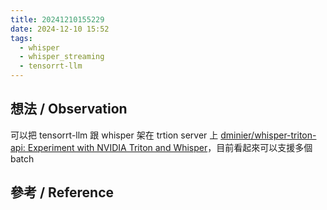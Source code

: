 ```yaml
---
title: 20241210155229
date: 2024-12-10 15:52
tags:
  - whisper
  - whisper_streaming
  - tensorrt-llm
---
```


## 想法 / Observation
 可以把 tensorrt-llm 跟 whisper 架在 trtion server 上 [dminier/whisper-triton-api: Experiment with NVIDIA Triton and Whisper](https://github.com/dminier/whisper-triton-api)，目前看起來可以支援多個 batch

## 參考 / Reference



